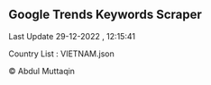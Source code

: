 

## Google Trends Keywords Scraper 
 
Last Update 29-12-2022 , 12:15:41

Country List :
VIETNAM.json



© Abdul Muttaqin 
